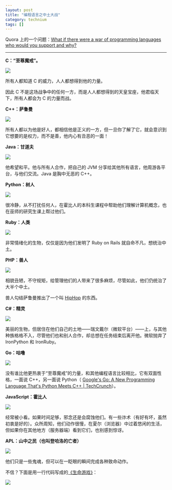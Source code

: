 ```yaml
---
layout: post
title: "编程语言之中土大战"
category: technium
tags: []
---
```



Quora 上的一个问题：[What if there were a war of programming languages who would you support and why?](http://www.quora.com/Programming-Languages/What-if-there-were-a-war-of-programming-languages-who-would-you-support-and-why)

---

**C：“至尊魔戒”。**


![](http://ww2.sinaimg.cn/large/a74ecc4cjw1e3n8dd5p5fj.jpg)


所有人都知道 C 的威力，人人都想得到他的力量。


因此 C 不是这场战争中的任何一方，而是人人都想得到的天皇宝座，他君临天下，所有人都会为 C 的力量而战。


**C++：萨鲁曼**


![](http://ww4.sinaimg.cn/large/a74eed94jw1e3n8dojvtij.jpg)


所有人都以为他是好人，都相信他是正义的一方，但一旦你了解了它，就会意识到它想要的是权力，而不是善，他内心有丑恶的一面！


**Java：甘道夫**

![](http://ww4.sinaimg.cn/large/a74e55b4jw1e3n8dx1gltj.jpg)


他希望和平。他与所有人合作，把自己的 JVM 分享给其他所有语言，他周游各平台，与他们交流。Java 是胸中无恶的 C++。 


**Python：树人**

![](http://ww1.sinaimg.cn/large/bfadf3bejw1e3n8e4sw4qj.jpg)


很冷静，从不打扰任何人，在霍比人的本科生课程中帮助他们理解计算机概念，也在巫师的研究生课上帮过他们。


**Ruby：人类**


![](http://ww2.sinaimg.cn/large/a74ecc4cjw1e3n8egkhpej.jpg)


非常情绪化的生物，仅仅是因为他们发明了 Ruby on Rails 就自命不凡，想统治中土。


**PHP：兽人**

![](http://ww3.sinaimg.cn/large/a74eed94jw1e3n8eyt4tcj.jpg)

相貌丑陋，不守规矩，给管理他们的人带来了很多麻烦，尽管如此，他们仍统治了大半个中土。


兽人勾结萨鲁曼推出了一个叫 [HipHop](http://en.wikipedia.org/wiki/HipHop_for_PHP) 的东西。


**C#：精灵**


![](http://ww2.sinaimg.cn/large/a74e55b4jw1e3n8fflvbgj.jpg)

美丽的生物，但居住在他们自己的土地——瑞文戴尔（微软平台）——上，与其他种族格格不入，尽管他们也和别人合作，却总想在任务结束后离开他。微软抛弃了 IronPython 和 IronRuby。


**Go：咕噜**

![](http://ww2.sinaimg.cn/large/bfadf3bejw1e3n8fqxh8kj.jpg)


没有谁比他更热衷于“至尊魔戒”的力量，和其他编程语言比较相比，它有双面性格，一面说 C++，另一面说 Python（ [Google's Go: A New Programming Language That's Python Meets C++ | TechCrunch](http://techcrunch.com/2009/11/10/google-go-language/)）。



**JavaScript：霍比人**


![](http://ww4.sinaimg.cn/large/a74ecc4cjw1e3n8g43txnj.jpg)


经常被小看。如果时间足够，邪念还是会腐蚀他们。有一些诈术（有好有坏，虽然初衷是好的）。众所周知，他们动作很慢，在夏尔（浏览器）中过着悠闲的生活，但如果你在其他地方（服务器端）看到它们，也别感到惊讶。


**APL：山中之民（也叫登哈洛的亡者）**


![](http://ww3.sinaimg.cn/large/a74eed94jw1e3n8gs5oljj.jpg)


他们只是一些鬼魂，但可以在一眨眼的瞬间完成各种致命动作。


不信？下面是用一行代码写成的[《生命游戏》](http://en.wikipedia.org/wiki/Conway's_Game_of_Life)：


![](http://ww1.sinaimg.cn/large/bfadf3bejw1e3n8sjctu5g.gif)





